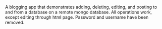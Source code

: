 A blogging app that demonstrates adding, deleting, editing, and posting to and from a database on a remote mongo database. All operations work, except editing through html page. Password and username have been removed.
